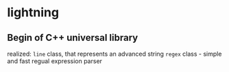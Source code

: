 # lightning

## Begin of C++ universal library

realized:
`line` class, that represents an advanced string
`regex` class - simple and fast regual expression parser
